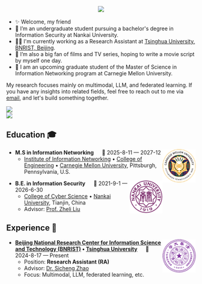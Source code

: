 <p align="center">
  <img src="https://readme-typing-svg.demolab.com/?lines=👋+I'm+ErwinZhou;Welcome+to+my+Rivendell" />
</p>

- ✨ Welcome, my friend
- 🌱 I’m an undergraduate student pursuing a bachelor's degree in Information Security at Nankai University.
- 👨‍💻 I'm currently working as a Research Assistant at [Tsinghua University, BNRIST, Beijing](https://www.bnrist.tsinghua.edu.cn/bnristen/).
- 💞️ I’m also a big fan of films and TV series, hoping to write a movie script by myself one day.
- 🔭 I am an upcoming graduate student of the Master of Science in Information Networking program at Carnegie Mellon University.

My research focuses mainly on multimodal, LLM, and federated learning. If you have any insights into related fields, feel free to reach out to me via [email](erwinzhou@cmu.edu), and let's build something together.

<div align="center">
  <img src="https://github-readme-stats.vercel.app/api?username=ErwinZhou&show_icons=true&theme=tokyonight&hide=prs" style="display: block; margin: 0 auto;" />
  <img src="https://github-readme-stats.vercel.app/api/top-langs/?username=ErwinZhou&layout=compact&hide=html&&exclude_repo=Software-Engineering-project-management-test,SE2024-ProjectManagement-test,Big-Data-Analytics-and-Application-2024" style="display: block; margin: 0 auto;" />
</div>



Education 🎓
------  
<img align="right" width="88" src="https://raw.githubusercontent.com/ErwinZhou/pics_home/main/logos/CMU/Carnegie_Mellon_University_seal.png" />

- **M.S in Information Networking** &emsp; 📌 2025-8-11 — 2027-12
  - [Institute of Information Networking](https://www.cmu.edu/ini/) • [College of Engineering](https://engineering.cmu.edu/) • [Carnegie Mellon University](https://www.cmu.edu/), Pittsburgh, Pennsylvania, U.S.



<img align="right" width="88" src="https://github.com/ErwinZhou/ErwinZhou.github.io/blob/main/images/Nankai.png" />

- **B.E. in Information Security** &emsp; 📌 2021-9-1 — 2026-6-30
  - [College of Cyber Science](https://encyber.nankai.edu.cn/) • [Nankai University](https://en.nankai.edu.cn/), Tianjin, China
  - Advisor: [Prof. Zheli Liu](https://scholar.google.co.uk/citations?user=PpBb6vUAAAAJ&hl=en&oi=ao)

Experience 💼
------
<img align="right" width="88" src="https://github.com/ErwinZhou/ErwinZhou.github.io/blob/main/images/TsingHua.png" />

- **[Beijing National Research Center for Information Science and Technology (BNRIST)](https://www.bnrist.tsinghua.edu.cn/bnristen/) • [Tsinghua University](https://www.tsinghua.edu.cn/en/)** &emsp; 📌 2024-8-17 — Present
  - Position: **Research Assistant (RA)**
  - Advisor: [Dr. Sicheng Zhao](https://sites.google.com/view/schzhao)
  - Focus: Multimodal, LLM, federated learning, etc.

<!---
ErwinZhou/ErwinZhou is a ✨ special ✨ repository because its `README.md` (this file) appears on your GitHub profile.
You can click the Preview link to take a look at your changes.
--->
